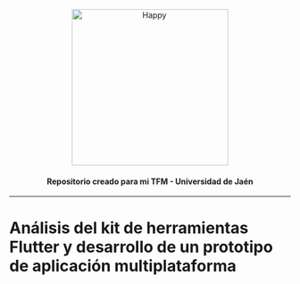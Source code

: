 <div align="center">
   <img src="https://raw.githubusercontent.com/flutter/website/master/src/_assets/image/flutter-lockup.png" alt="Happy" width="280"/>
   <h4>Repositorio creado para mi TFM - Universidad de Jaén </h4>
</div>

----

# Análisis del kit de herramientas Flutter y desarrollo de un prototipo de aplicación multiplataforma


